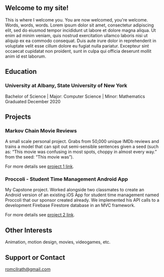## Welcome to my site!

This is where I welcome you. You are now welcomed, you're welcome. Words, words, words. Lorem ipsum dolor sit amet, consectetur adipiscing elit, sed do eiusmod tempor incididunt ut labore et dolore magna aliqua. Ut enim ad minim veniam, quis nostrud exercitation ullamco laboris nisi ut aliquip ex ea commodo consequat. Duis aute irure dolor in reprehenderit in voluptate velit esse cillum dolore eu fugiat nulla pariatur. Excepteur sint occaecat cupidatat non proident, sunt in culpa qui officia deserunt mollit anim id est laborum.

## Education

### University at Albany, State University of New York

Bachelor of Science | Major: Computer Science | Minor: Mathematics <br>
Graduated December 2020

## Projects

### Markov Chain Movie Reviews 

A small scale personal project. Grabs from 50,000 unique IMDb reviews and trains a model that can spit out semi-sensible sentences given a seed (such as: “This movie was confusing in most spots, choppy in almost every way.” from the seed: “This movie was”). 

For more details see [project 1 link](https://www.google.com/).


### Proccoli - Student Time Management Android App

My Capstone project. Worked alongside two classmates to create an Android version of an existing iOS App for student time management named Proccoli that our sponsor created already. We implemented his API calls to a development Firebase Firestore database in an MVC framework.

For more details see [project 2 link](https://www.google.com/).

## Other Interests

Animation, motion design, movies, videogames, etc.

## Support or Contact

romcilrath@gmail.com
